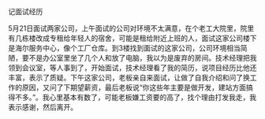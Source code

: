 记面试经历

5月21日面试两家公司，上午面试的公司对环境不太满意，在个老工大院里，院里有几栋楼改成专租给年轻人的宿舍，可能是租给附近上班的人，面试这家公司楼下是海尔服务中心，像个工厂仓库。到3楼找到面试的这家公司，公司环境相当简陋，要不是办公室里坐了几个人和放了电脑，我以为是废弃的房间。技术经理把我领到会议室，等人事到了，开始面试，技术经理看了我的简历，说项目经历比他还丰富，表示了质疑。下午这家公司，老板亲自来面试，让做了自我介绍和问了换工作的原因，又问了下期望薪资，最后老板说“你这些年主要是做开发，建站方面搞得不多。”。我心里基本有数了，可能老板嫌工资要的高了，找个理由打发我走，我表示感谢，然后离开。
